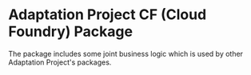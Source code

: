 # Adaptation Project CF (Cloud Foundry) Package

The package includes some joint business logic which is used by other Adaptation Project's packages.
